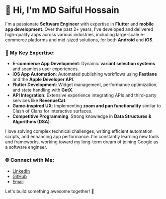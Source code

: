 # 👋 Hi, I'm MD Saiful Hossain

I'm a passionate **Software Engineer** with expertise in **Flutter** and **mobile app development**. Over the past 2+ years, I’ve developed and delivered high-quality apps across various industries, including large-scale e-commerce platforms and mid-sized solutions, for both **Android** and **iOS**.

### 🔧 My Key Expertise:
- **E-commerce App Development**: Dynamic **variant selection systems** and seamless user experiences.
- **iOS App Automation**: Automated publishing workflows using **Fastlane** and the **Apple Developer API**.
- **Flutter Development**: Widget management, performance optimization, and state handling with **GetX**.
- **API Integration**: Extensive experience integrating APIs and third-party services like **RevenueCat**.
- **Game-inspired UX**: Implementing **zoom and pan functionality** similar to Clash of Clans for interactive surfaces.
- **Competitive Programming**: Strong knowledge in **Data Structures & Algorithms (DSA)**.

I love solving complex technical challenges, writing efficient automation scripts, and enhancing app performance. I'm constantly learning new tools and frameworks, working toward my long-term dream of joining Google as a software engineer.

### 🌐 Connect with Me:
- [LinkedIn](https://www.linkedin.com/in/mdsaifulhossain)
- [GitHub](https://github.com/eamon831)
- [Email](mailto:mdsaiful@example.com)

Let's build something awesome together! 🚀
